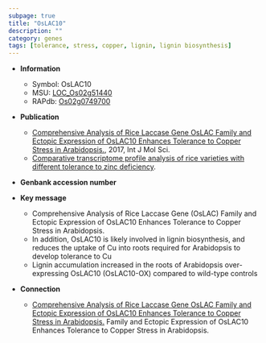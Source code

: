 ```yaml
---
subpage: true
title: "OsLAC10"
description: ""
category: genes
tags: [tolerance, stress, copper, lignin, lignin biosynthesis]
---
```


* **Information**  
    + Symbol: OsLAC10  
    + MSU: [LOC_Os02g51440](http://rice.plantbiology.msu.edu/cgi-bin/ORF_infopage.cgi?orf=LOC_Os02g51440)  
    + RAPdb: [Os02g0749700](http://rapdb.dna.affrc.go.jp/viewer/gbrowse_details/irgsp1?name=Os02g0749700)  

* **Publication**  
    + [Comprehensive Analysis of Rice Laccase Gene OsLAC Family and Ectopic Expression of OsLAC10 Enhances Tolerance to Copper Stress in Arabidopsis.](http://www.ncbi.nlm.nih.gov/pubmed?term=Comprehensive+Analysis+of+Rice+Laccase+Gene+OsLAC+Family+and+Ectopic+Expression+of+OsLAC10+Enhances+Tolerance+to+Copper+Stress+in+Arabidopsis.%5BTitle%5D), 2017, Int J Mol Sci.
    + [Comparative transcriptome profile analysis of rice varieties with different tolerance to zinc deficiency](Stuttg).

* **Genbank accession number**  

* **Key message**  
    + Comprehensive Analysis of Rice Laccase Gene (OsLAC) Family and Ectopic Expression of OsLAC10 Enhances Tolerance to Copper Stress in Arabidopsis.
    + In addition, OsLAC10 is likely involved in lignin biosynthesis, and reduces the uptake of Cu into roots required for Arabidopsis to develop tolerance to Cu
    + Lignin accumulation increased in the roots of Arabidopsis over-expressing OsLAC10 (OsLAC10-OX) compared to wild-type controls

* **Connection**  
    + [Comprehensive Analysis of Rice Laccase Gene OsLAC Family and Ectopic Expression of OsLAC10 Enhances Tolerance to Copper Stress in Arabidopsis.](OsLAC) Family and Ectopic Expression of OsLAC10 Enhances Tolerance to Copper Stress in Arabidopsis.



